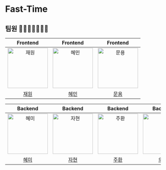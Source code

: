 # Fast-Time

## 팀원 👨‍👨‍👧‍👧👩‍👦‍👦

|Frontend|Frontend|Frontend|
|:-------------------------------------------------------------------------------------:|:--------------------------------------------------------------------------------------:|:--------------------------------------------------------------------------------------:|
| <img src="https://avatars.githubusercontent.com/u/123650056?v=4" width=130px alt="재원"> | <img src="https://avatars.githubusercontent.com/u/137421610?v=4" width=130px alt="혜민"> | <img src="https://avatars.githubusercontent.com/u/51106050?v=4" width=130px alt="문용"> |
|                          [재원](https://github.com/Gaoridang)                          |                           [혜민](https://github.com/IAMISTP)                           |                           [문용](https://github.com/GC-Park)                            |

|Backend|Backend|Backend|Backend|
|:--------------------------------------------------------------------------------------:|:--------------------------------------------------------------------------------------:|:---------------------------------------------------------------------------------------:|:-------------------------------------------------------------------------------------:|
|<img src="https://avatars.githubusercontent.com/u/105612931?v=4" width=130px alt="혜미">| <img src="https://avatars.githubusercontent.com/u/139187207?v=4" width=130px alt="자현"/> | <img src="https://avatars.githubusercontent.com/u/118177454?v=4" width=130px alt="주환"/> | <img src="https://avatars.githubusercontent.com/u/94631526?v=4" width=130px alt="의정"/> |
|[혜미](https://github.com/ghrltjdtprbs)|[자현](https://github.com/Nine-JH)|[주환](https://github.com/KwonJuHwan)|[의정](https://github.com/JeongUijeong)|
